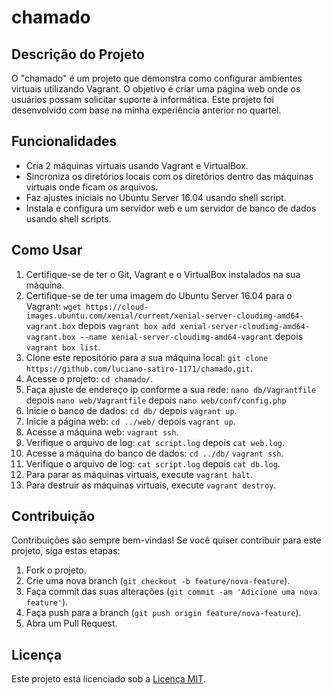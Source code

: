# chamado

## Descrição do Projeto
O "chamado" é um projeto que demonstra como configurar ambientes virtuais utilizando Vagrant.
O objetivo é criar uma página web onde os usuários possam solicitar suporte à informática.
Este projeto foi desenvolvido com base na minha experiência anterior no quartel.

## Funcionalidades
- Cria 2 máquinas virtuais usando Vagrant e VirtualBox.
- Sincroniza os diretórios locais com os diretórios dentro das máquinas virtuais onde ficam os arquivos.
- Faz ajustes iniciais no Ubuntu Server 16.04 usando shell script.
- Instala e configura um servidor web e um servidor de banco de dados usando shell scripts.

## Como Usar
1. Certifique-se de ter o Git, Vagrant e o VirtualBox instalados na sua máquina.
2. Certifique-se de ter uma imagem do Ubuntu Server 16.04 para o Vagrant: `wget https://cloud-images.ubuntu.com/xenial/current/xenial-server-cloudimg-amd64-vagrant.box` depois `vagrant box add xenial-server-cloudimg-amd64-vagrant.box --name xenial-server-cloudimg-amd64-vagrant` depois `vagrant box list`.
3. Clone este repositório para a sua máquina local: `git clone https://github.com/luciano-satiro-1171/chamado.git`.
4. Acesse o projeto: `cd chamado/`.
5. Faça ajuste de endereço ip conforme a sua rede: `nano db/Vagrantfile` depois `nano web/Vagrantfile` depois `nano web/conf/config.php`
6. Inicie o banco de dados: `cd db/` depois `vagrant up`.
7. Inicie a página web: `cd ../web/` depois `vagrant up`.
8. Acesse a máquina web: `vagrant ssh`.
9. Verifique o arquivo de log: `cat script.log` depois `cat web.log`.
10. Acesse a máquina do banco de dados: `cd ../db/` `vagrant ssh`.
11. Verifique o arquivo de log: `cat script.log` depois `cat db.log`.
12. Para parar as máquinas virtuais, execute `vagrant halt`.
13. Para destruir as máquinas virtuais, execute `vagrant destroy`.

## Contribuição
Contribuições são sempre bem-vindas! Se você quiser contribuir para este projeto, siga estas etapas:
1. Fork o projeto.
2. Crie uma nova branch (`git checkout -b feature/nova-feature`).
3. Faça commit das suas alterações (`git commit -am 'Adicione uma nova feature'`).
4. Faça push para a branch (`git push origin feature/nova-feature`).
5. Abra um Pull Request.

## Licença
Este projeto está licenciado sob a [Licença MIT](https://opensource.org/licenses/MIT).
